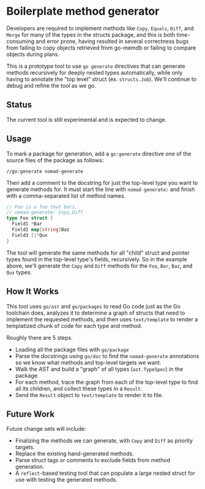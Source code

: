# Boilerplate method generator

Developers are required to implement methods like `Copy`, `Equals`, `Diff`, and
`Merge` for many of the types in the structs package, and this is both
time-consuming and error prone, having resulted in several correctness bugs from
failing to copy objects retrieved from go-memdb or failing to compare objects
during plans.

This is a prototype tool to use `go generate` directives that can generate
methods recursively for deeply nested types automatically, while only having to
annotate the "top level" struct (ex. `structs.Job`). We'll continue to debug and
refine the tool as we go.

## Status

The current tool is still experimental and is expected to change.

## Usage

To mark a package for generation, add a `go:generate` directive one of the
source files of the package as follows:

`//go:generate nomad-generate`

Then add a comment to the docstring for just the top-level type you want to
generate methods for. It must start the line with `nomad-generate:` and finish
with a comma-separated list of method names.

```go
// Foo is a foo that bars.
// nomad-generate: Copy,Diff
type Foo struct {
  Field1 *Bar
  Field2 map[string]Baz
  Field3 []*Qux
}
```

The tool will generate the same methods for all "child" struct and pointer types
found in the top-level type's fields, recursively. So in the example above,
we'll generate the `Copy` and `Diff` methods for the `Foo`, `Bar`, `Baz`, and
`Qux` types.

## How It Works

This tool uses `go/ast` and `go/packages` to read Go code just as the Go
toolchain does, analyzes it to determine a graph of structs that need to
implement the requested methods, and then uses `text/template` to render a
templatized chunk of code for each type and method.

Roughly there are 5 steps.
* Loading all the package files with `go/package`
* Parse the docstrings using `go/doc` to find the `nomad-generate` annotations
  so we know what methods and top-level targets we want.
* Walk the AST and build a "graph" of all types (`ast.TypeSpec`) in the package.
* For each method, trace the graph from each of the top-level type to find all
  its children, and collect these types in a `Result`.
* Send the `Result` object to `text/template` to render it to file.

## Future Work

Future change sets will include:

* Finalizing the methods we can generate, with `Copy` and `Diff` as priority
  targets.
* Replace the existing hand-generated methods.
* Parse struct tags or comments to exclude fields from method generation.
* A `reflect`-based testing tool that can populate a large nested struct for use
  with testing the generated methods.
